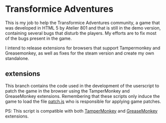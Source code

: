 # Transformice Adventures
This is my job to help the Transformice Adventures community, a game that was developed in HTML 5 by Atelier 801 and that is still in the demo version, containing several bugs that disturb the players. My efforts are to fix most of the bugs present in the game.

I intend to release extensions for browsers that support Tampermonkey and Greasemonkey, as well as fixes for the steam version and create my own standalone.

## extensions
This branch contains the code used in the development of the userscript to patch the game in the browser using the TamperMonkey and GreaseMonkey extensions. Remembering that these scripts only induce the game to load the file [patch.js](/../main/patch.js) who is responsible for applying game patches.

PS: This script is compatible with both [TamperMonkey](https://www.tampermonkey.net) and [GreaseMonkey](https://www.greasespot.net/) extensions.
